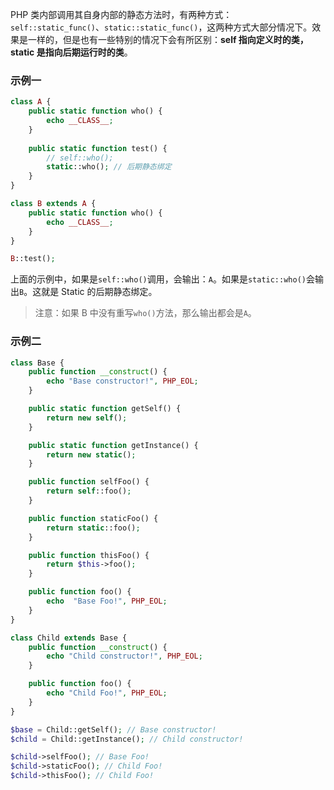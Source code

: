PHP 类内部调用其自身内部的静态方法时，有两种方式：`self::static_func()`、`static::static_func()`，这两种方式大部分情况下。效果是一样的，但是也有一些特别的情况下会有所区别：**self 指向定义时的类，static 是指向后期运行时的类**。

### 示例一

```php
class A {
    public static function who() {
        echo __CLASS__;
    }
    
    public static function test() {
        // self::who();
        static::who(); // 后期静态绑定
    }
}

class B extends A {
    public static function who() {
        echo __CLASS__;
    }
}

B::test();
```

上面的示例中，如果是`self::who()`调用，会输出：`A`。如果是`static::who()`会输出`B`。这就是 Static 的后期静态绑定。

> 注意：如果 B 中没有重写`who()`方法，那么输出都会是`A`。

### 示例二


```php
class Base {
    public function __construct() {
        echo "Base constructor!", PHP_EOL;
    }

    public static function getSelf() {
        return new self();
    }

    public static function getInstance() {
        return new static();
    }

    public function selfFoo() {
        return self::foo();
    }

    public function staticFoo() {
        return static::foo();
    }

    public function thisFoo() {
        return $this->foo();
    }

    public function foo() {
        echo  "Base Foo!", PHP_EOL;
    }
}

class Child extends Base {
    public function __construct() {
        echo "Child constructor!", PHP_EOL;
    }

    public function foo() {
        echo "Child Foo!", PHP_EOL;
    }
}

$base = Child::getSelf(); // Base constructor!
$child = Child::getInstance(); // Child constructor!

$child->selfFoo(); // Base Foo!
$child->staticFoo(); // Child Foo!
$child->thisFoo(); // Child Foo!
```


